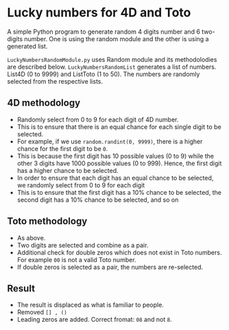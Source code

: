 # Lucky numbers for 4D and Toto

A simple Python program to generate random 4 digits number and 6 two-digits number. One is using the random module and the other is using a generated list.

`LuckyNumbersRandomModule.py` uses Random module and its methodolodies are described below.
`LuckyNumbersRandomList` generates a list of numbers. List4D (0 to 9999) and ListToto (1 to 50). The numbers are randomly selected from the respective lists.

## 4D methodology

- Randomly select from 0 to 9 for each digit of 4D number.
- This is to ensure that there is an equal chance for each single digit to be selected.
- For example, if we use `random.randint(0, 9999)`, there is a higher chance for the first digit to be `0`.
- This is because the first digit has 10 possible values (0 to 9) while the other 3 digits have 1000 possible values (0 to 999). Hence, the first digit has a higher chance to be selected.
- In order to ensure that each digit has an equal chance to be selected, we randomly select from 0 to 9 for each digit
- This is to ensure that the first digit has a 10% chance to be selected, the second digit has a 10% chance to be selected, and so on

## Toto methodology

- As above.
- Two digits are selected and combine as a pair.
- Additional check for double zeros which does not exist in Toto numbers. For example `00` is not a valid Toto number.
- If double zeros is selected as a pair, the numbers are re-selected.

## Result

- The result is displaced as what is familiar to people.
- Removed `[] , ()`
- Leading zeros are added. Correct fromat: `08` and not `8`.
